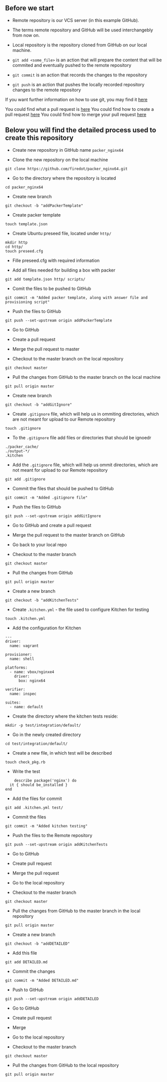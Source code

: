 ## Before we start

* Remote repository is our VCS server (in this example GitHub).
* The terms remote repository and GitHub will be used interchangebly from now on.
* Local repository is the repository cloned from GitHub on our local machine.

* ``` git add <some_file> ``` is an action that will prepare the content  that will be commited and eventually pushed to the remote repository
* ``` git commit ``` is an action that records the changes to the repository
* ``` git push ``` is an action that pushes the locally recorded repository changes to the remote repository

If you want further information on how to use git, you may find it [here](https://git-scm.com/docs)

You could find what a pull request is [here](https://help.github.com/articles/about-pull-requests/)
You could find how to create a pull request [here](https://help.github.com/articles/creating-a-pull-request/i)
You could find how to merge your pull request [here](https://help.github.com/articles/merging-a-pull-request/)


## Below you will find the detailed process used to create this repository

- Create new repository in GitHub name ```packer_nginx64```

- Clone the new repository on the local machine 

```
git clone https://github.com/firedot/packer_nginx64.git
```

- Go to the directory where the repository is located

```
cd packer_nginx64
```

- Create new branch

```
git checkout -b "addPackerTemplate"
```

- Create packer template
```
touch template.json
```
- Create Ubuntu preseed file, located under ``` http/ ```

``` 
mkdir http
cd http/
touch preseed.cfg
```

- Fille preseed.cfg with required information

- Add all files needed for building a box with packer

```
git add template.json http/ scripts/
```
- Comit the files  to be pushed to GitHub

```
git commit -m "Added packer template, along with answer file and provisioning script"
```

- Push the files to GitHub

```
git push --set-upstream origin addPackerTemplate
```

- Go to GitHub
- Create a pull request
- Merge the pull request to master

- Checkout to the master branch on the local repository

```
git checkout master
```

- Pull the changes from GitHub to the master branch on the local machine

```
git pull origin master
```

- Create new branch

```
git checkout -b "addGitIgnore"
```
- Create ```.gitignore``` file, which will help us in ommiting directories, which are not meant for upload to our Remote repository
```
touch .gitignore
```
- To the ```.gitignore``` file add files or directories that should be ignoedr

```
./packer_cache/
./output-*/
.kitchen
```

- Add the ```.gitignore``` file, which will help us ommit directories, which are not meant for upload to our Remote repository

```
git add .gitignore
```

- Commit the files that should be pushed to GitHub

```
git commit -m "Added .gitignore file"
```

- Push the files to GitHub

```
git push --set-upstream origin addGitIgnore
```

- Go to GitHub and create a pull request
- Merge the pull request to the master branch on GitHub

- Go back to your local repo
- Checkout to the master branch

```
git checkout master
```

- Pull the changes from GitHub

```
git pull origin master
```

- Create a new branch

```
git checkout -b "addKitchenTests"
```

- Create  ```.kitchen.yml``` - the file used to configure  Kitchen for testing

```
touch .kitchen.yml
```

- Add the configuration for Kitchen

```
---
driver:
  name: vagrant

provisioner:
  name: shell

platforms:
  - name: vbox/nginxe4
    driver:
      box: nginx64

verifier:
  name: inspec

suites:
  - name: default
```
- Create the directory where the kitchen tests reside: 

```
mkdir -p test/integration/default/
```
- Go in the newly created directory

```
cd test/integration/default/
```

- Create a new file, in which test will be described

```
touch check_pkg.rb
```
- Write the test 

```
    describe package('nginx') do
  it { should be_installed }
end
```

- Add the files for commit 

```
git add .kitchen.yml test/ 
```

- Commit the files

```
git commit -m "Added kitchen testing"
```
- Push the files to the Remote repository

```
git push --set-upstream origin addKitchenTests
```
- Go to GitHub
- Create pull request
- Merge the pull request

- Go to the local repository
- Checkout to the master branch

```
git checkout master
```
- Pull the changes from GitHub to the master branch in the local repository

```
git pull origin master
```

- Create a new branch

```
git checkout -b "addDETAILED"
```

- Add this file

```
git add DETAILED.md
```

- Commit the changes

```
git commit -m "Added DETAILED.md"
```

- Push to GitHub

```
git push --set-upstream origin addDETAILED
```

- Go to GitHub
- Create pull request
- Merge 

- Go to the local repository
- Checkout to the master branch

```
git checkout master
```
- Pull the changes from GitHub to the local repository

```
git pull origin master
```
